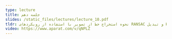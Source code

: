 ```yaml
---
type: lecture
title: جلسه دهم
slides: /static_files/lectures/lecture_10.pdf
tldr: نحوه استخراج خط از تصویر با استفاده از رویکردهای RANSAC و تبدیل Hough در این جلسه ارائه می‌شود. همچنین، چند مثال از لبه‌یاب Canny بررسی می‌شود.
video: https://www.aparat.com/v/qNPLZ
---
```


